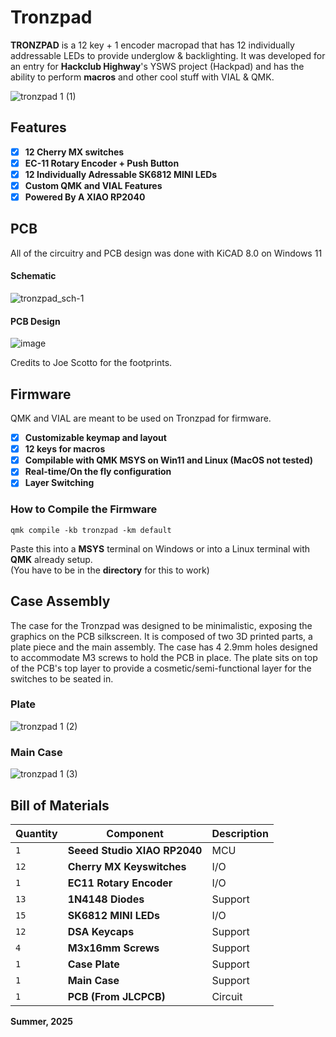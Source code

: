 # **Tronzpad**
**TRONZPAD** is a 12 key + 1 encoder macropad that has 12 individually addressable LEDs to provide underglow & backlighting.
It was developed for an entry for **Hackclub Highway**'s YSWS project (Hackpad) and has the ability to perform **macros** and other
cool stuff with VIAL & QMK.


![tronzpad 1 (1)](https://github.com/user-attachments/assets/6a4746cd-92b8-45e1-8ab6-4d9c48a2bef1)

## Features
   - [x] **12 Cherry MX switches**  
   - [x] **EC-11 Rotary Encoder + Push Button**  
   - [x] **12 Individually Adressable SK6812 MINI LEDs**  
   - [x] **Custom QMK and VIAL Features**  
   - [x] **Powered By A XIAO RP2040**

## PCB

All of the circuitry and PCB design was done with KiCAD 8.0 on Windows 11

#### Schematic

![tronzpad_sch-1](https://github.com/user-attachments/assets/a59e2026-ff48-4aca-8f87-1cd586d7ff5d)  

#### PCB Design

![image](https://github.com/user-attachments/assets/7225c51e-16d8-41e6-81f2-1466e0e91ab4)

Credits to Joe Scotto for the footprints.

## Firmware

QMK and VIAL are meant to be used on Tronzpad for firmware.
   - [x] **Customizable keymap and layout**
   - [x] **12 keys for macros**
   - [x] **Compilable with QMK MSYS on Win11 and Linux (MacOS not tested)**
   - [x] **Real-time/On the fly configuration**
   - [x] **Layer Switching**  
### **How to Compile the Firmware**  
```qmk compile -kb tronzpad -km default```  
  
Paste this into a **MSYS** terminal on Windows or into a Linux terminal with **QMK** already setup.  
(You have to be in the **directory** for this to work)

## Case Assembly
   The case for the Tronzpad was designed to be minimalistic, exposing the graphics on the PCB silkscreen. It is composed of two 3D printed parts, a plate piece and the main assembly.
   The case has 4 2.9mm holes designed to accommodate M3 screws to hold the PCB in place. The plate sits on top of the PCB's top layer to provide a cosmetic/semi-functional layer for 
   the switches to be seated in. 

   ### Plate
   ![tronzpad 1 (2)](https://github.com/user-attachments/assets/d26cf02f-f786-46ef-9ef3-2593b20badfe)

   ### Main Case
   ![tronzpad 1 (3)](https://github.com/user-attachments/assets/5db9a6ba-11bc-4787-be42-7c94eafe2cd0)




## Bill of Materials  

| Quantity | Component | Description |
| --- | --- | --- |
| `1` | **Seeed Studio XIAO RP2040** | MCU |
| `12` | **Cherry MX Keyswitches** | I/O |
| `1` | **EC11 Rotary Encoder** | I/O |
| `13` | **1N4148 Diodes** | Support |
| `15` | **SK6812 MINI LEDs** | I/O | 
| `12` | **DSA Keycaps** | Support |
| `4` | **M3x16mm Screws**| Support |
| `1` | **Case Plate**| Support |
| `1` | **Main Case**| Support |
| `1` | **PCB (From JLCPCB)**| Circuit |  





**Summer, 2025**




